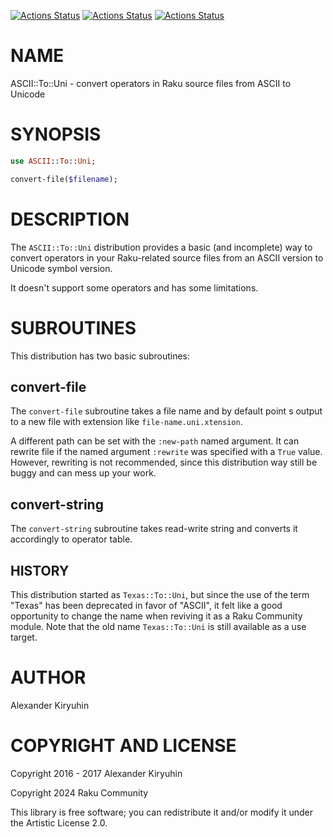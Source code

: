 [![Actions Status](https://github.com/raku-community-modules/ASCII-To-Uni/actions/workflows/linux.yml/badge.svg)](https://github.com/raku-community-modules/ASCII-To-Uni/actions) [![Actions Status](https://github.com/raku-community-modules/ASCII-To-Uni/actions/workflows/macos.yml/badge.svg)](https://github.com/raku-community-modules/ASCII-To-Uni/actions) [![Actions Status](https://github.com/raku-community-modules/ASCII-To-Uni/actions/workflows/windows.yml/badge.svg)](https://github.com/raku-community-modules/ASCII-To-Uni/actions)

NAME
====

ASCII::To::Uni - convert operators in Raku source files from ASCII to Unicode

SYNOPSIS
========

```raku
use ASCII::To::Uni;

convert-file($filename);
```

DESCRIPTION
===========

The `ASCII::To::Uni` distribution provides a basic (and incomplete) way to convert operators in your Raku-related source files from an ASCII version to Unicode symbol version.

It doesn't support some operators and has some limitations.

SUBROUTINES
===========

This distribution has two basic subroutines:

convert-file
------------

The `convert-file` subroutine takes a file name and by default point s output to a new file with extension like `file-name.uni.xtension`.

A different path can be set with the `:new-path` named argument. It can rewrite file if the named argument `:rewrite` was specified with a `True` value. However, rewriting is not recommended, since this distribution way still be buggy and can mess up your work.

convert-string
--------------

The `convert-string` subroutine takes read-write string and converts it accordingly to operator table.

HISTORY
-------

This distribution started as `Texas::To::Uni`, but since the use of the term "Texas" has been deprecated in favor of "ASCII", it felt like a good opportunity to change the name when reviving it as a Raku Community module. Note that the old name `Texas::To::Uni` is still available as a use target.

AUTHOR
======

Alexander Kiryuhin

COPYRIGHT AND LICENSE
=====================

Copyright 2016 - 2017 Alexander Kiryuhin

Copyright 2024 Raku Community

This library is free software; you can redistribute it and/or modify it under the Artistic License 2.0.

